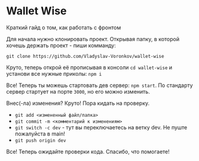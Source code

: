 <h1>Wallet Wise</h1>
<p>Краткий гайд о том, как работать с фронтом</p>

Для начала нужно клонировать проект. Открывая папку, в которой хочешь держать проект - пиши комманду:

`git clone https://github.com/Vladyslav-Voronkov/wallet-wise`

Круто, теперь открой её прописывая в консоли `cd wallet-wise` и установи все нужные приколы: `npm i`

Все! Теперь ты можешь стартовать дев сервер: `npm start`. По стандарту сервер стартует на порте `3000`, но его можно изменить.

Внес(-ла) изменения? Круто! Пора кидать на проверку.
- `git add <измененный файл/папка>`
- `git commit -m <комментарий к изменениям>`
- `git switch -c dev` - тут вы переключаетесь на ветку dev. Не пуште пожалуйста в main!
- `git push origin dev`

Все! Теперь ожидайте проверки кода. Спасибо, что помогаете!
